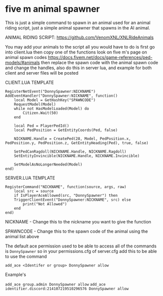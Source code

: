 # five m animal spawner
This is just a simple command to spawn in an animal used for an animal riding script, just a simple animal spawner that spawns in the AI animal.

ANIMAL RIDING SCRIPT: https://github.com/VenomXNL/XNLRideAnimals

You may add your animals to the script all you would have to do is first go into client.lua then copy one of the functions look on five m's page on animal spawn codes https://docs.fivem.net/docs/game-references/ped-models/#animals then replace the spawn code with the animal spawn code and change the handles, also do this in server lua, and example for both client and server files will be posted

CLIENT.LUA TEMPLATE
```
RegisterNetEvent("DonnySpawner:NICKNAME")
AddEventHandler("DonnySpawner:NICKNAME", function()
    local Model = GetHashKey("SPAWNCODE")
	RequestModel(Model)
	while not HasModelLoaded(Model) do
		Citizen.Wait(50)
	end

	local Ped = PlayerPedId()
	local PedPosition = GetEntityCoords(Ped, false)

	NICKNAME.Handle = CreatePed(28, Model, PedPosition.x, PedPosition.y, PedPosition.z, GetEntityHeading(Ped), true, false)

	SetPedCanRagdoll(NICKNAME.Handle, NICKNAME.Ragdoll)
	SetEntityInvincible(NICKNAME.Handle, NICKNAME.Invincible)

	SetModelAsNoLongerNeeded(Model)
end)
```
SERVER.LUA TEMPLATE
```
RegisterCommand("NICKNAME", function(source, args, raw)
    local src = source
    if IsPlayerAceAllowed(src, "DonnySpawner") then
    TriggerClientEvent("DonnySpawner:NICKNAME", src) else
        print("Not Allowed")
    end
end)
```


NICKNAME - Change this to the nickname you want to give the function

SPAWNCODE - Change this to the spawn code of the animal using the animal list above


The default ace permission used to be able to access all of the commands is `DonnySpawner`
so in your permissions.cfg of server.cfg add this to be able to use the command

`add_ace <Identifer or group> DonnySpawner allow`

Example's

`add_ace group.admin DonnySpawner allow`
`add_ace identifier.discord:214107219510296576 DonnySpawner allow`

